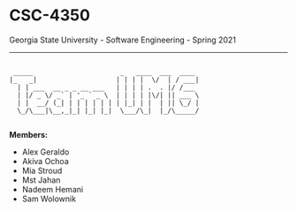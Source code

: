 # CSC-4350
Georgia State University - Software Engineering - Spring 2021
_____
```text

 _____                      _   ____  ___  ____ 
|_   _|                    | | | |  \/  | / ___|
  | | ___  __ _ _ __ ___   | | | | .  . |/ /___ 
  | |/ _ \/ _` | '_ ` _ \  | | | | |\/| || ___ \
  | |  __/ (_| | | | | | | | |_| | |  | || \_/ |
  \_/\___|\__,_|_| |_| |_|  \___/\_|  |_/\_____/
                                                
```
**Members:**
+ Alex Geraldo
+ Akiva Ochoa                                           
+ Mia Stroud
+ Mst Jahan
+ Nadeem Hemani
+ Sam Wolownik


